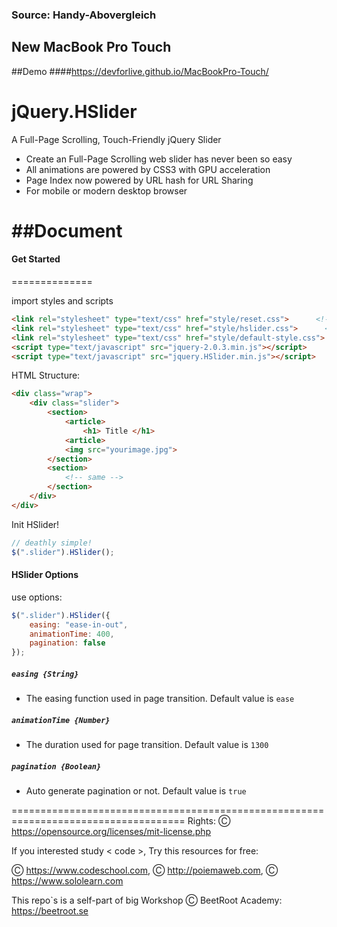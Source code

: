 <h3>Source: Handy-Abovergleich</h3>

<h2>New MacBook Pro Touch</h2>

##Demo 
####https://devforlive.github.io/MacBookPro-Touch/

jQuery.HSlider
==============

A Full-Page Scrolling, Touch-Friendly jQuery Slider

* Create an Full-Page Scrolling web slider has never been so easy
* All animations are powered by CSS3 with GPU acceleration
* Page Index now powered by URL hash for URL Sharing
* For mobile or modern desktop browser

##Document
==============
#### Get Started
==============

import styles and scripts

```html
<link rel="stylesheet" type="text/css" href="style/reset.css">  	<!--recommended-->
<link rel="stylesheet" type="text/css" href="style/hslider.css">  	  <!--essential-->
<link rel="stylesheet" type="text/css" href="style/default-style.css"> <!--optional-->
<script type="text/javascript" src="jquery-2.0.3.min.js"></script>
<script type="text/javascript" src="jquery.HSlider.min.js"></script>
```

HTML Structure:
```html
<div class="wrap">
	<div class="slider">
		<section>
			<article>
				<h1> Title </h1>
			<article>
			<img src="yourimage.jpg">
		</section>
		<section>
			<!-- same -->
		</section>
	</div>
</div>
```

Init HSlider!
```javascript
// deathly simple!
$(".slider").HSlider();		
```

#### HSlider Options

use options:

```javascript
$(".slider").HSlider({
	easing: "ease-in-out",
	animationTime: 400,
	pagination: false
});
```

##### `easing {String}`

- The easing function used in page transition. Default value is `ease`

##### `animationTime {Number}`

- The duration used for page transition. Default value is `1300`

##### `pagination {Boolean}`

- Auto generate pagination or not. Default value is `true`

====================================================================================
Rights: Ⓒ https://opensource.org/licenses/mit-license.php

If you interested study < code >, Try this resources for free:

Ⓒ https://www.codeschool.com, Ⓒ http://poiemaweb.com, Ⓒ https://www.sololearn.com

This repo`s is a self-part of big Workshop Ⓒ BeetRoot Academy: https://beetroot.se